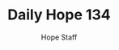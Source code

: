 ---
image: /assets/img/daily-hope-default-artwork.png
title: Daily Hope 134
number: 134
categories:
  - Daily Hope
author: Hope Staff
notes: Daily Hope 134
embed: >-
  <iframe style="border-radius:12px" src="https://open.spotify.com/embed/episode/4utf9dYiB1Cfpa4dU03nxs?utm_source=generator" width="100%" height="352" frameBorder="0" allowfullscreen="" allow="autoplay; clipboard-write; encrypted-media; fullscreen; picture-in-picture" loading="lazy"></iframe>
---